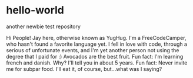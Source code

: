 # hello-world
another newbie test repository

Hi People!
Jay here, otherwise known as YugHug. I'm a FreeCodeCamper, who hasn't found a favorite language yet. I fell in love with code, through a serious of unfortunate events, and I'm yet another person not using the degree that I paid for :) 
Avocados are the best fruit. 
Fun fact: I'm learning french and danish. Why? I'll tell you in about 5 years. 
Fun fact: Never invite me for subpar food. I'll eat it, of course, but...what was I saying? 
